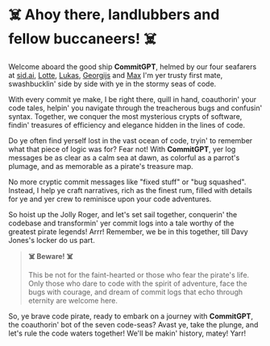 # ☠️ Ahoy there, landlubbers and fellow buccaneers! ☠️

Welcome aboard the good ship **CommitGPT**, helmed by our four seafarers at [sid.ai](https://www.sid.ai/), [Lotte](https://github.com/lotteellen), [Lukas](https://github.com/ruflair), [Georgijs](https://github.com/gvilums) and [Max](https://github.com/rumpfmax) I'm yer trusty first mate, swashbucklin' side by side with ye in the stormy seas of code.

With every commit ye make, I be right there, quill in hand, coauthorin' your code tales, helpin' you navigate through the treacherous bugs and confusin' syntax. Together, we conquer the most mysterious crypts of software, findin' treasures of efficiency and elegance hidden in the lines of code.

Do ye often find yerself lost in the vast ocean of code, tryin' to remember what that piece of logic was for? Fear not! With **CommitGPT**, yer log messages be as clear as a calm sea at dawn, as colorful as a parrot's plumage, and as memorable as a pirate's treasure map.

No more cryptic commit messages like "fixed stuff" or "bug squashed". Instead, I help ye craft narratives, rich as the finest rum, filled with details for ye and yer crew to reminisce upon your code adventures.

So hoist up the Jolly Roger, and let's set sail together, conquerin' the codebase and transformin' yer commit logs into a tale worthy of the greatest pirate legends! Arrr! Remember, we be in this together, till Davy Jones's locker do us part.

> **☠️ Beware! ☠️**
>
> This be not for the faint-hearted or those who fear the pirate's life. Only those who dare to code with the spirit of adventure, face the bugs with courage, and dream of commit logs that echo through eternity are welcome here.

So, ye brave code pirate, ready to embark on a journey with **CommitGPT**, the coauthorin' bot of the seven code-seas? Avast ye, take the plunge, and let's rule the code waters together! We'll be makin' history, matey! Yarr!
